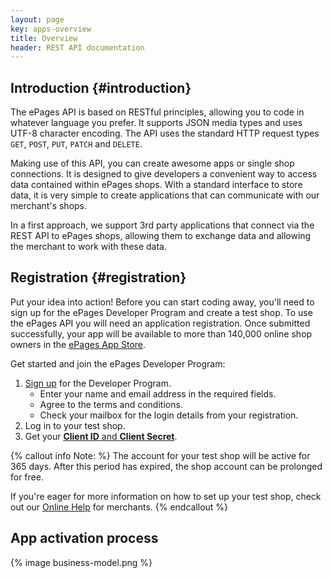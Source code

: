 ```yaml
---
layout: page
key: apps-overview
title: Overview
header: REST API documentation
---
```


## Introduction {#introduction}

The ePages API is based on RESTful principles, allowing you to code in whatever language you prefer.
It supports JSON media types and uses UTF-8 character encoding.
The API uses the standard HTTP request types `GET`, `POST`, `PUT`, `PATCH` and `DELETE`.

Making use of this API, you can create awesome apps or single shop connections.
It is designed to give developers a convenient way to access data contained within ePages shops.
With a standard interface to store data, it is very simple to create applications that can communicate with our merchant's shops.

In a first approach, we support 3rd party applications that connect via the REST API to ePages shops, allowing them to exchange data and allowing the merchant to work with these data.

## Registration {#registration}

Put your idea into action!
Before you can start coding away, you'll need to sign up for the ePages Developer Program and create a test shop.
To use the ePages API you will need an application registration.
Once submitted successfully, your app will be available to more than 140,000 online shop owners in the [ePages App Store](https://blog.epages.com/us/2016/05/14/the-epages-app-store-everything-for-your-e-commerce-success/).

Get started and join the ePages Developer Program:

1. [Sign up](/#modal-popup) for the Developer Program.
    * Enter your name and email address in the required fields.
    * Agree to the terms and conditions.
    * Check your mailbox for the login details from your registration.
2. Log in to your test shop.
3. Get your [**Client ID** and **Client Secret**](page:apps-create#get-your-credentials).

{% callout info Note: %}
The account for your test shop will be active for 365 days.
After this period has expired, the shop account can be prolonged for free.

If you're eager for more information on how to set up your test shop, check out our [Online Help](https://www.online-help-center.com/) for merchants.
{% endcallout %}

## App activation process

{% image business-model.png %}
